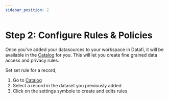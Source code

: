 ```yaml
---
sidebar_position: 2
---
```


# Step 2: Configure Rules & Policies

Once you've added your datasources to your workspace in Datafi, it will be available in the [Catalog](https://home.datafi.us/catalog) for you. This will let you create fine grained data access and privacy rules. 

Set set rule for a record, 
1. Go to [Catalog](https://home.datafi.us/catalog)
2. Select a record in the dataset you previously added
3. Click on the settings symbole to create and edits rules 